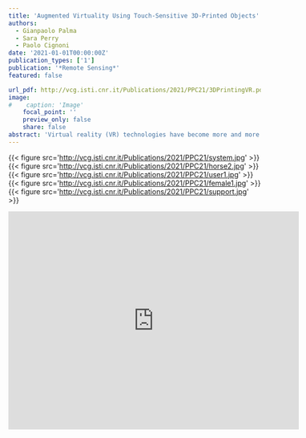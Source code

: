 ```yaml
---
title: 'Augmented Virtuality Using Touch-Sensitive 3D-Printed Objects'
authors:
  - Gianpaolo Palma
  - Sara Perry
  - Paolo Cignoni
date: '2021-01-01T00:00:00Z'
publication_types: ['1']
publication: '*Remote Sensing*'
featured: false

url_pdf: http://vcg.isti.cnr.it/Publications/2021/PPC21/3DPrintingVR.pdf
image:
#    caption: 'Image'
    focal_point: ''
    preview_only: false
    share: false
abstract: 'Virtual reality (VR) technologies have become more and more affordable and popular in the last five years thanks to hardware and software advancements. A critical issue for these technologies is finding paradigms that allow user interactions in ways that are as similar as possible to the real world, bringing physicality into the experience. Current literature has shown, with different experiments, that the mapping of real objects in virtual reality alongside haptic feedback significantly increases the realism of the experience and user engagement, leading to augmented virtuality. In this paper, we present a system to improve engagement in a VR experience using inexpensive, physical, and sensorized copies of real artefacts made with cheap 3D fabrication technologies. Based on a combination of hardware and software components, the proposed system gives the user the possibility to interact with the physical replica in the virtual environment and to see the appearance of the original cultural heritage artefact. In this way, we overcome one of the main limitations of mainstream 3D fabrication technologies: a faithful appearance reproduction. Using a consumer device for the real-time hand tracking and a custom electronic controller for the capacitive touch sensing, the system permits the creation of augmented experiences where the user with their hands can change the virtual appearance of the real replica object using a set of personalization actions selectable from a physical 3D-printed palette.'
---
```

{{< figure src='http://vcg.isti.cnr.it/Publications/2021/PPC21/system.jpg' >}}
{{< figure src='http://vcg.isti.cnr.it/Publications/2021/PPC21/horse2.jpg' >}}
{{< figure src='http://vcg.isti.cnr.it/Publications/2021/PPC21/user1.jpg' >}}
{{< figure src='http://vcg.isti.cnr.it/Publications/2021/PPC21/female1.jpg' >}}
{{< figure src='http://vcg.isti.cnr.it/Publications/2021/PPC21/support.jpg' >}}
<iframe width="580" height="435" src="https://www.youtube.com/embed/92M5O9HF_xA" frameborder="0" allow="accelerometer; autoplay; clipboard-write; encrypted-media; gyroscope; picture-in-picture" frameborder="0" allowfullscreen>

